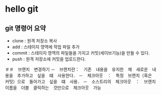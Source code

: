 # hello git

## git 명령어 요약

- clone : 원격 저장소 복사
- add : 스테이지 영역에 작업 파일 추가
- commit : 스테이지 영역의 파일들을 가지고 커밋(세이브기능)을 만들 수 있다.
- push : 원격 저장소에 커밋을 업로드한다.

＃＃　브랜치　변경하기
－　브랜치란：　기존　내용을　유지한　채　새로운　내용을　추가하고　싶을　떄　사용한다．
－　체크아웃　：　특정　브랜치（혹은　커밋）으로　돌아가고　싶을　떄　사용．
－　소스트리의　체크아웃　：　브랜치　이름을　더블　클릭하는　것만으로　체크아웃　가능
